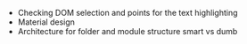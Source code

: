 -  Checking DOM selection and points for the text highlighting
-  Material design 
-  Architecture for folder and module structure smart vs dumb
